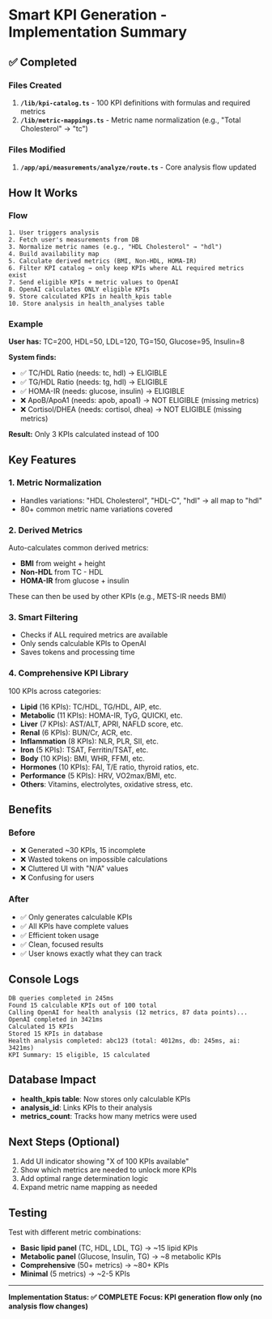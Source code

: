 # Smart KPI Generation - Implementation Summary

## ✅ Completed

### Files Created
1. **`/lib/kpi-catalog.ts`** - 100 KPI definitions with formulas and required metrics
2. **`/lib/metric-mappings.ts`** - Metric name normalization (e.g., "Total Cholesterol" → "tc")

### Files Modified
1. **`/app/api/measurements/analyze/route.ts`** - Core analysis flow updated

## How It Works

### Flow
```
1. User triggers analysis
2. Fetch user's measurements from DB
3. Normalize metric names (e.g., "HDL Cholesterol" → "hdl")
4. Build availability map
5. Calculate derived metrics (BMI, Non-HDL, HOMA-IR)
6. Filter KPI catalog → only keep KPIs where ALL required metrics exist
7. Send eligible KPIs + metric values to OpenAI
8. OpenAI calculates ONLY eligible KPIs
9. Store calculated KPIs in health_kpis table
10. Store analysis in health_analyses table
```

### Example
**User has:** TC=200, HDL=50, LDL=120, TG=150, Glucose=95, Insulin=8

**System finds:**
- ✅ TC/HDL Ratio (needs: tc, hdl) → ELIGIBLE
- ✅ TG/HDL Ratio (needs: tg, hdl) → ELIGIBLE
- ✅ HOMA-IR (needs: glucose, insulin) → ELIGIBLE
- ❌ ApoB/ApoA1 (needs: apob, apoa1) → NOT ELIGIBLE (missing metrics)
- ❌ Cortisol/DHEA (needs: cortisol, dhea) → NOT ELIGIBLE (missing metrics)

**Result:** Only 3 KPIs calculated instead of 100

## Key Features

### 1. Metric Normalization
- Handles variations: "HDL Cholesterol", "HDL-C", "hdl" → all map to "hdl"
- 80+ common metric name variations covered

### 2. Derived Metrics
Auto-calculates common derived metrics:
- **BMI** from weight + height
- **Non-HDL** from TC - HDL
- **HOMA-IR** from glucose + insulin

These can then be used by other KPIs (e.g., METS-IR needs BMI)

### 3. Smart Filtering
- Checks if ALL required metrics are available
- Only sends calculable KPIs to OpenAI
- Saves tokens and processing time

### 4. Comprehensive KPI Library
100 KPIs across categories:
- **Lipid** (16 KPIs): TC/HDL, TG/HDL, AIP, etc.
- **Metabolic** (11 KPIs): HOMA-IR, TyG, QUICKI, etc.
- **Liver** (7 KPIs): AST/ALT, APRI, NAFLD score, etc.
- **Renal** (6 KPIs): BUN/Cr, ACR, etc.
- **Inflammation** (8 KPIs): NLR, PLR, SII, etc.
- **Iron** (5 KPIs): TSAT, Ferritin/TSAT, etc.
- **Body** (10 KPIs): BMI, WHR, FFMI, etc.
- **Hormones** (10 KPIs): FAI, T/E ratio, thyroid ratios, etc.
- **Performance** (5 KPIs): HRV, VO2max/BMI, etc.
- **Others**: Vitamins, electrolytes, oxidative stress, etc.

## Benefits

### Before
- ❌ Generated ~30 KPIs, 15 incomplete
- ❌ Wasted tokens on impossible calculations
- ❌ Cluttered UI with "N/A" values
- ❌ Confusing for users

### After
- ✅ Only generates calculable KPIs
- ✅ All KPIs have complete values
- ✅ Efficient token usage
- ✅ Clean, focused results
- ✅ User knows exactly what they can track

## Console Logs
```
DB queries completed in 245ms
Found 15 calculable KPIs out of 100 total
Calling OpenAI for health analysis (12 metrics, 87 data points)...
OpenAI completed in 3421ms
Calculated 15 KPIs
Stored 15 KPIs in database
Health analysis completed: abc123 (total: 4012ms, db: 245ms, ai: 3421ms)
KPI Summary: 15 eligible, 15 calculated
```

## Database Impact
- **health_kpis table**: Now stores only calculable KPIs
- **analysis_id**: Links KPIs to their analysis
- **metrics_count**: Tracks how many metrics were used

## Next Steps (Optional)
1. Add UI indicator showing "X of 100 KPIs available"
2. Show which metrics are needed to unlock more KPIs
3. Add optimal range determination logic
4. Expand metric name mapping as needed

## Testing
Test with different metric combinations:
- **Basic lipid panel** (TC, HDL, LDL, TG) → ~15 lipid KPIs
- **Metabolic panel** (Glucose, Insulin, TG) → ~8 metabolic KPIs
- **Comprehensive** (50+ metrics) → ~80+ KPIs
- **Minimal** (5 metrics) → ~2-5 KPIs

---

**Implementation Status: ✅ COMPLETE**
**Focus: KPI generation flow only (no analysis flow changes)**
